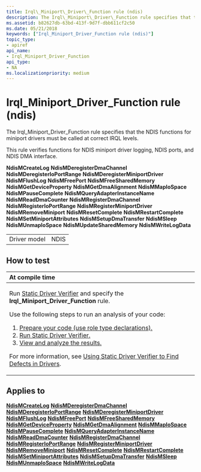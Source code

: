```yaml
---
title: Irql\_Miniport\_Driver\_Function rule (ndis)
description: The Irql\_Miniport\_Driver\_Function rule specifies that the NDIS functions for miniport drivers must be called at correct IRQL levels.
ms.assetid: b82627db-63bd-413f-9d7f-dbb611cf2c50
ms.date: 05/21/2018
keywords: ["Irql_Miniport_Driver_Function rule (ndis)"]
topic_type:
- apiref
api_name:
- Irql_Miniport_Driver_Function
api_type:
- NA
ms.localizationpriority: medium
---
```


# Irql\_Miniport\_Driver\_Function rule (ndis)


The Irql\_Miniport\_Driver\_Function rule specifies that the NDIS functions for miniport drivers must be called at correct IRQL levels.

This rule verifies functions for NDIS miniport driver logging, NDIS ports, and NDIS DMA interface.

**NdisMCreateLog**
**NdisMDeregisterDmaChannel**
**NdisMDeregisterIoPortRange**
**NdisMDeregisterMiniportDriver**
**NdisMFlushLog**
**NdisMFreePort**
**NdisMFreeSharedMemory**
**NdisMGetDeviceProperty**
**NdisMGetDmaAlignment**
**NdisMMapIoSpace**
**NdisMPauseComplete**
**NdisMQueryAdapterInstanceName**
**NdisMReadDmaCounter**
**NdisMRegisterDmaChannel**
**NdisMRegisterIoPortRange**
**NdisMRegisterMiniportDriver**
**NdisMRemoveMiniport**
**NdisMResetComplete**
**NdisMRestartComplete**
**NdisMSetMiniportAttributes**
**NdisMSetupDmaTransfer**
**NdisMSleep**
**NdisMUnmapIoSpace**
**NdisMUpdateSharedMemory**
**NdisMWriteLogData**

|              |      |
|--------------|------|
| Driver model | NDIS |

How to test
-----------

<table>
<colgroup>
<col width="100%" />
</colgroup>
<thead>
<tr class="header">
<th align="left">At compile time</th>
</tr>
</thead>
<tbody>
<tr class="odd">
<td align="left"><p>Run <a href="https://docs.microsoft.com/windows-hardware/drivers/devtest/static-driver-verifier" data-raw-source="[Static Driver Verifier](https://docs.microsoft.com/windows-hardware/drivers/devtest/static-driver-verifier)">Static Driver Verifier</a> and specify the <strong>Irql_Miniport_Driver_Function</strong> rule.</p>
Use the following steps to run an analysis of your code:
<ol>
<li><a href="https://docs.microsoft.com/windows-hardware/drivers/devtest/using-static-driver-verifier-to-find-defects-in-drivers#preparing-your-source-code" data-raw-source="[Prepare your code (use role type declarations).](https://docs.microsoft.com/windows-hardware/drivers/devtest/using-static-driver-verifier-to-find-defects-in-drivers#preparing-your-source-code)">Prepare your code (use role type declarations).</a></li>
<li><a href="https://docs.microsoft.com/windows-hardware/drivers/devtest/using-static-driver-verifier-to-find-defects-in-drivers#running-static-driver-verifier" data-raw-source="[Run Static Driver Verifier.](https://docs.microsoft.com/windows-hardware/drivers/devtest/using-static-driver-verifier-to-find-defects-in-drivers#running-static-driver-verifier)">Run Static Driver Verifier.</a></li>
<li><a href="https://docs.microsoft.com/windows-hardware/drivers/devtest/using-static-driver-verifier-to-find-defects-in-drivers#viewing-and-analyzing-the-results" data-raw-source="[View and analyze the results.](https://docs.microsoft.com/windows-hardware/drivers/devtest/using-static-driver-verifier-to-find-defects-in-drivers#viewing-and-analyzing-the-results)">View and analyze the results.</a></li>
</ol>
<p>For more information, see <a href="https://docs.microsoft.com/windows-hardware/drivers/devtest/using-static-driver-verifier-to-find-defects-in-drivers" data-raw-source="[Using Static Driver Verifier to Find Defects in Drivers](https://docs.microsoft.com/windows-hardware/drivers/devtest/using-static-driver-verifier-to-find-defects-in-drivers)">Using Static Driver Verifier to Find Defects in Drivers</a>.</p></td>
</tr>
</tbody>
</table>

Applies to
----------

[**NdisMCreateLog**](https://docs.microsoft.com/windows-hardware/drivers/ddi/content/ndis/nf-ndis-ndismcreatelog)
[**NdisMDeregisterDmaChannel**](https://docs.microsoft.com/windows-hardware/drivers/ddi/content/ndis/nf-ndis-ndismderegisterdmachannel)
[**NdisMDeregisterIoPortRange**](https://docs.microsoft.com/windows-hardware/drivers/ddi/content/ndis/nf-ndis-ndismderegisterioportrange)
[**NdisMDeregisterMiniportDriver**](https://docs.microsoft.com/windows-hardware/drivers/ddi/content/ndis/nf-ndis-ndismderegisterminiportdriver)
[**NdisMFlushLog**](https://docs.microsoft.com/windows-hardware/drivers/ddi/content/ndis/nf-ndis-ndismflushlog)
[**NdisMFreePort**](https://docs.microsoft.com/windows-hardware/drivers/ddi/content/ndis/nf-ndis-ndismfreeport)
[**NdisMFreeSharedMemory**](https://docs.microsoft.com/windows-hardware/drivers/ddi/content/ndis/nf-ndis-ndismfreesharedmemory)
[**NdisMGetDeviceProperty**](https://docs.microsoft.com/windows-hardware/drivers/ddi/content/ndis/nf-ndis-ndismgetdeviceproperty)
[**NdisMGetDmaAlignment**](https://docs.microsoft.com/windows-hardware/drivers/ddi/content/ndis/nf-ndis-ndismgetdmaalignment)
[**NdisMMapIoSpace**](https://docs.microsoft.com/windows-hardware/drivers/ddi/content/ndis/nf-ndis-ndismmapiospace)
[**NdisMPauseComplete**](https://docs.microsoft.com/windows-hardware/drivers/ddi/content/ndis/nf-ndis-ndismpausecomplete)
[**NdisMQueryAdapterInstanceName**](https://docs.microsoft.com/windows-hardware/drivers/ddi/content/ndis/nf-ndis-ndismqueryadapterinstancename)
[**NdisMReadDmaCounter**](https://docs.microsoft.com/windows-hardware/drivers/ddi/content/ndis/nf-ndis-ndismreaddmacounter)
[**NdisMRegisterDmaChannel**](https://docs.microsoft.com/windows-hardware/drivers/ddi/content/ndis/nf-ndis-ndismregisterdmachannel)
[**NdisMRegisterIoPortRange**](https://docs.microsoft.com/windows-hardware/drivers/ddi/content/ndis/nf-ndis-ndismregisterioportrange)
[**NdisMRegisterMiniportDriver**](https://docs.microsoft.com/windows-hardware/drivers/ddi/content/ndis/nf-ndis-ndismregisterminiportdriver)
[**NdisMRemoveMiniport**](https://docs.microsoft.com/windows-hardware/drivers/ddi/content/ndis/nf-ndis-ndismremoveminiport)
[**NdisMResetComplete**](https://docs.microsoft.com/windows-hardware/drivers/ddi/content/ndis/nf-ndis-ndismresetcomplete)
[**NdisMRestartComplete**](https://docs.microsoft.com/windows-hardware/drivers/ddi/content/ndis/nf-ndis-ndismrestartcomplete)
[**NdisMSetMiniportAttributes**](https://docs.microsoft.com/windows-hardware/drivers/ddi/content/ndis/nf-ndis-ndismsetminiportattributes)
[**NdisMSetupDmaTransfer**](https://docs.microsoft.com/windows-hardware/drivers/ddi/content/ndis/nf-ndis-ndismsetupdmatransfer)
[**NdisMSleep**](https://docs.microsoft.com/windows-hardware/drivers/ddi/content/ndis/nf-ndis-ndismsleep)
[**NdisMUnmapIoSpace**](https://docs.microsoft.com/windows-hardware/drivers/ddi/content/ndis/nf-ndis-ndismunmapiospace)
[**NdisMWriteLogData**](https://docs.microsoft.com/windows-hardware/drivers/ddi/content/ndis/nf-ndis-ndismwritelogdata)








